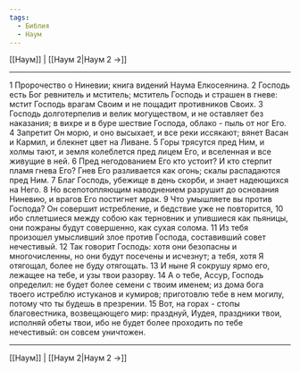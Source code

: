 ```yaml
---
tags:
  - Библия
  - Наум
---
```

[[Наум]] | [[Наум 2|Наум 2 →]]

---
1 Пророчество о Ниневии; книга видений Наума Елкосеянина.
2 Господь есть Бог ревнитель и мститель; мститель Господь и страшен в гневе: мстит Господь врагам Своим и не пощадит противников Своих.
3 Господь долготерпелив и велик могуществом, и не оставляет без наказания; в вихре и в буре шествие Господа, облако - пыль от ног Его.
4 Запретит Он морю, и оно высыхает, и все реки иссякают; вянет Васан и Кармил, и блекнет цвет на Ливане.
5 Горы трясутся пред Ним, и холмы тают, и земля колеблется пред лицем Его, и вселенная и все живущие в ней.
6 Пред негодованием Его кто устоит? И кто стерпит пламя гнева Его? Гнев Его разливается как огонь; скалы распадаются пред Ним.
7 Благ Господь, убежище в день скорби, и знает надеющихся на Него.
8 Но всепотопляющим наводнением разрушит до основания Ниневию, и врагов Его постигнет мрак.
9 Что умышляете вы против Господа? Он совершит истребление, и бедствие уже не повторится,
10 ибо сплетшиеся между собою как терновник и упившиеся как пьяницы, они пожраны будут совершенно, как сухая солома.
11 Из тебя произошел умысливший злое против Господа, составивший совет нечестивый.
12 Так говорит Господь: хотя они безопасны и многочисленны, но они будут посечены и исчезнут; а тебя, хотя Я отягощал, более не буду отягощать.
13 И ныне Я сокрушу ярмо его, лежащее на тебе, и узы твои разорву.
14 А о тебе, Ассур, Господь определил: не будет более семени с твоим именем; из дома бога твоего истреблю истуканов и кумиров; приготовлю тебе в нем могилу, потому что ты будешь в презрении.
15 Вот, на горах - стопы благовестника, возвещающего мир: празднуй, Иудея, праздники твои, исполняй обеты твои, ибо не будет более проходить по тебе нечестивый: он совсем уничтожен.

---
[[Наум]] | [[Наум 2|Наум 2 →]]